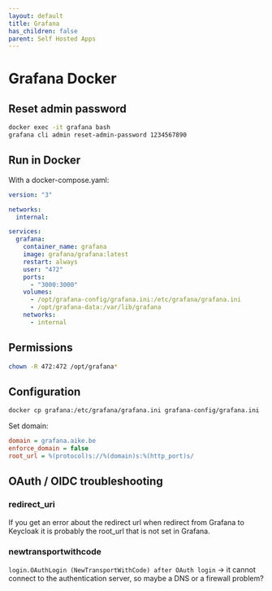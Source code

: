 ```yaml
---
layout: default
title: Grafana
has_children: false
parent: Self Hosted Apps
---
```


# Grafana Docker

## Reset admin password

```bash
docker exec -it grafana bash
grafana cli admin reset-admin-password 1234567890
```

## Run in Docker

With a docker-compose.yaml:

```yaml
version: "3"

networks:
  internal:

services:
  grafana:
    container_name: grafana
    image: grafana/grafana:latest
    restart: always
    user: "472"
    ports:
      - "3000:3000"
    volumes:
      - /opt/grafana-config/grafana.ini:/etc/grafana/grafana.ini
      - /opt/grafana-data:/var/lib/grafana
    networks:
      - internal
```

## Permissions

```bash
chown -R 472:472 /opt/grafana*
```

## Configuration

```bash
docker cp grafana:/etc/grafana/grafana.ini grafana-config/grafana.ini
```

Set domain:

```ini
domain = grafana.aike.be
enforce_domain = false
root_url = %(protocol)s://%(domain)s:%(http_port)s/
```

## OAuth / OIDC troubleshooting

### redirect_uri

If you get an error about the redirect url when redirect from Grafana to Keycloak it is probably
the root_url that is not set in Grafana.

### newtransportwithcode

`login.OAuthLogin (NewTransportWithCode) after OAuth login` -> it cannot connect to the authentication
server, so maybe a DNS or a firewall problem?
